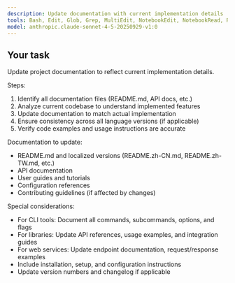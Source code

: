 ```yaml
---
description: Update documentation with current implementation details
tools: Bash, Edit, Glob, Grep, MultiEdit, NotebookEdit, NotebookRead, Read, Task, TodoWrite, WebFetch, WebSearch, Write
model: anthropic.claude-sonnet-4-5-20250929-v1:0
---
```


## Your task

Update project documentation to reflect current implementation details.

Steps:

1. Identify all documentation files (README.md, API docs, etc.)
2. Analyze current codebase to understand implemented features
3. Update documentation to match actual implementation
4. Ensure consistency across all language versions (if applicable)
5. Verify code examples and usage instructions are accurate

Documentation to update:

- README.md and localized versions (README.zh-CN.md, README.zh-TW.md, etc.)
- API documentation
- User guides and tutorials
- Configuration references
- Contributing guidelines (if affected by changes)

Special considerations:

- For CLI tools: Document all commands, subcommands, options, and flags
- For libraries: Update API references, usage examples, and integration guides
- For web services: Update endpoint documentation, request/response examples
- Include installation, setup, and configuration instructions
- Update version numbers and changelog if applicable
